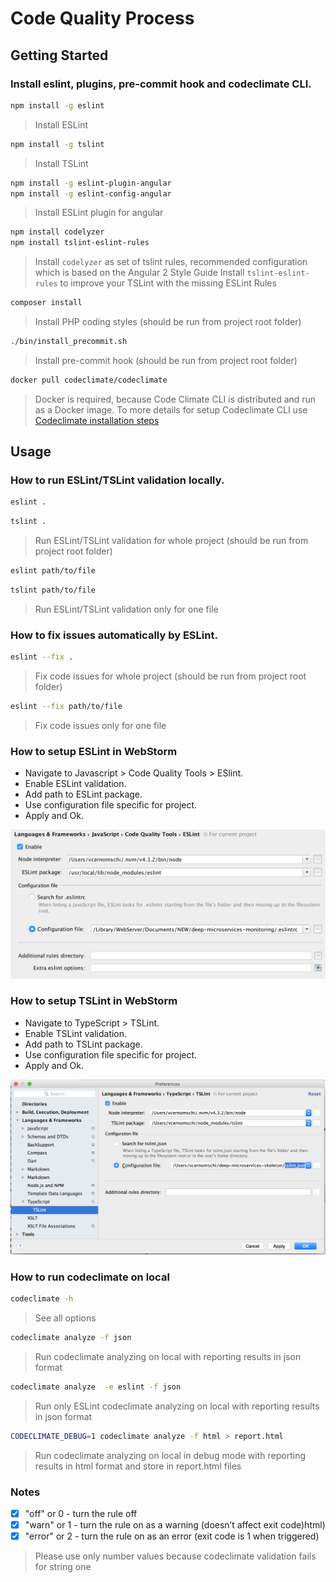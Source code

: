 Code Quality Process
========

## Getting Started

### Install eslint, plugins, pre-commit hook and codeclimate CLI.

```bash
npm install -g eslint
```
> Install ESLint

```bash
npm install -g tslint
```
> Install TSLint

```bash
npm install -g eslint-plugin-angular
npm install -g eslint-config-angular
```

> Install ESLint plugin for angular

```bash
npm install codelyzer
npm install tslint-eslint-rules
```

> Install `codelyzer` as set of tslint rules, recommended configuration which is based on the Angular 2 Style Guide
> Install `tslint-eslint-rules` to improve your TSLint with the missing ESLint Rules

```bash
composer install
```

> Install PHP coding styles (should be run from project root folder)

```bash
./bin/install_precommit.sh
```

> Install pre-commit hook (should be run from project root folder)

```bash
docker pull codeclimate/codeclimate
```

> Docker is required, because Code Climate CLI is distributed and run as a Docker image. 
To more details for setup Codeclimate CLI use [Codeclimate installation steps](https://github.com/codeclimate/codeclimate#installation)


## Usage
	
### How to run ESLint/TSLint validation locally. 

```bash
eslint .
```

```bash
tslint .
```

> Run ESLint/TSLint validation for whole project (should be run from project root folder)

```bash
eslint path/to/file
```

```bash
tslint path/to/file
```

> Run ESLint/TSLint validation only for one file

### How to fix issues automatically by ESLint. 

```bash
eslint --fix .
```

> Fix code issues for whole project (should be run from project root folder)

```bash
eslint --fix path/to/file
```

> Fix code issues only for one file

### How to setup ESLint in WebStorm

- Navigate to Javascript > Code Quality Tools > ESlint.
- Enable ESLint validation.
- Add path to ESLint package.
- Use configuration file specific for project.
- Apply and Ok.

![ESLint WebStorm setup](https://github.com/MitocGroup/deep-microservices-skeleton/blob/master/docs/ESLint_WebStorm_setup.png)

### How to setup TSLint in WebStorm
- Navigate to TypeScript > TSLint.
- Enable TSLint validation.
- Add path to TSLint package.
- Use configuration file specific for project.
- Apply and Ok.

![TSLint WebStorm setup](https://github.com/MitocGroup/deep-microservices-skeleton/blob/master/docs/TSLint_WebStorm_setup.png)
		
### How to run codeclimate on local

```bash
codeclimate -h
```
> See all options

```bash
codeclimate analyze -f json 
```

> Run codeclimate analyzing on local with reporting results in json format

```bash
codeclimate analyze  -e eslint -f json 
```

> Run only ESLint codeclimate analyzing on local with reporting results in json format 

```bash
CODECLIMATE_DEBUG=1 codeclimate analyze -f html > report.html 
```

>  Run codeclimate analyzing on local in debug mode with reporting results in html format	and store in report.html files
		
		
### Notes 

- [x] "off" or 0 - turn the rule off
- [x] "warn" or 1 - turn the rule on as a warning (doesn’t affect exit code)html)
- [x] "error" or 2 - turn the rule on as an error (exit code is 1 when triggered)

> Please use only number values because codeclimate validation fails for string one